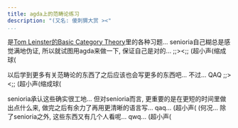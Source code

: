 ```yaml
---
title: agda上的范畴论练习
description: "(又名: 傻刺猬大赏 ><"
...
```


是[Tom Leinster的Basic Category Theory](https://arxiv.org/abs/1612.09375v1)里的各种习题...
senioria自己糊总是感觉满地伪证, 所以就试图用agda来做一下, 保证自己是对的... ;;\>\<;; (超小声(缩成球(

以后学到更多有关范畴论的东西了之后应该也会写更多的东西吧... 不过... QAQ ;;\>\<;; (超小声(缩成球(

senioria承认这些确实很工地... 但对senioria而言, 更重要的是在更短的时间里做出点什么来,
做完之后有余力了再用更清晰的语言写... qaq... (超小声(
(何况... 除了senioria之外, 这些东西又有几个人看呢... qwq... (超小声(

